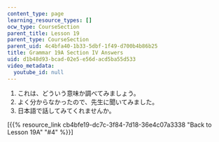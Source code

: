 ```yaml
---
content_type: page
learning_resource_types: []
ocw_type: CourseSection
parent_title: Lesson 19
parent_type: CourseSection
parent_uid: 4c4bfa40-1b33-5dbf-1f49-d700b4b86b25
title: Grammar 19A Section IV Answers
uid: d1b48d93-bcad-02e5-e56d-acd5ba55d533
video_metadata:
  youtube_id: null
---
```


1.  これは、どういう意味か調べてみましょう。
2.  よく分からなかったので、先生に聞いてみました。
3.  日本語で話してみてくれませんか。

\[{{% resource_link cb4bfe19-dc7c-3f84-7d18-36e4c07a3338 "Back to Lesson 19A" "#4" %}}\]